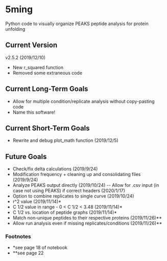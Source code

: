 # 5ming
Python code to visually organize PEAKS peptide analysis for protein unfolding

## Current Version
v2.5.2 (2019/12/10)
- New r_squared function
- Removed some extraneous code

## Current Long-Term Goals
- Allow for multiple condition/replicate analysis without copy-pasting code
- Name this software!

## Current Short-Term Goals
- Rewrite and debug plot_math function (2019/12/5)

## Future Goals
- Check/fix delta calculations (2019/9/24)
- Modification frequency + cleaning up and consolidating files (2019/9/24)
- Analyze PEAKS output directly (2019/10/24)
-- Allow for .csv input (in case not using PEAKS) if correct headers (2020/1/17)
- Option to combine replicates to single curve (2019/10/24)
- r^2 value (2019/11/14)*
- C 1/2 value in range - 0 <  C 1/2 < 3.48 (2019/11/14)*
- C 1/2 vs. location of peptide graphs (2019/11/14)*
- Match non-unique peptides to their respective proteins (2019/11/26)**
- Allow run analysis even if missing replicates/conditions (2019/11/26)**

### Footnotes
- *see page 18 of notebook
- **see page 22
